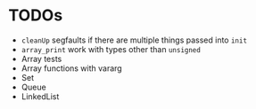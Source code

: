 # TODOs

 - ```cleanUp``` segfaults if there are multiple things passed into ```init```
 - ```array_print``` work with types other than ```unsigned```
 - Array tests
 - Array functions with vararg
 - Set
 - Queue
 - LinkedList
